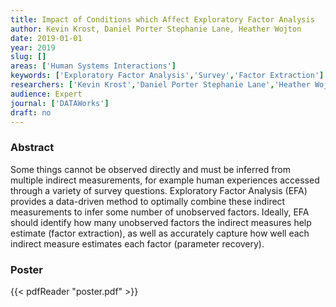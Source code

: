 ```yaml
---
title: Impact of Conditions which Affect Exploratory Factor Analysis
author: Kevin Krost, Daniel Porter Stephanie Lane, Heather Wojton
date: 2019-01-01
year: 2019
slug: []
areas: ['Human Systems Interactions']
keywords: ['Exploratory Factor Analysis','Survey','Factor Extraction']
researchers: ['Kevin Krost','Daniel Porter Stephanie Lane','Heather Wojton']
audience: Expert
journal: ['DATAWorks']
draft: no
---
```




### Abstract

Some things cannot be observed directly and must be inferred from multiple indirect measurements, for example human experiences accessed through a variety of survey questions. Exploratory Factor Analysis (EFA) provides a data-driven method to optimally combine these indirect measurements to infer some number of unobserved factors. Ideally, EFA should identify how many unobserved factors the indirect measures help estimate (factor extraction), as well as accurately capture how well each indirect measure estimates each factor (parameter recovery).





### Poster 
 {{< pdfReader "poster.pdf" >}}
